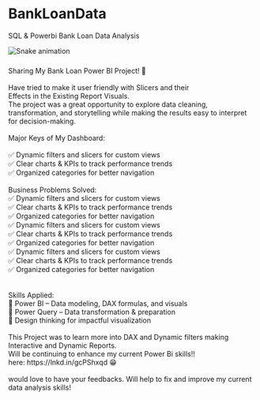 # BankLoanData
SQL &amp; Powerbi Bank Loan Data Analysis

<img src="https://raw.githubusercontent.com/HarshMehr34/HarshMehr34/output/snake.svg" alt="Snake animation" />

###

<p align="left">Sharing My Bank Loan Power BI Project! 🛂 <br><br>Have tried to make it user friendly with Slicers and their <br>Effects in the Existing Report Visuals.<br>The project was a great opportunity to explore data cleaning, transformation, and storytelling while making the results easy to interpret<br>for decision-making.<br><br>Major Keys of My Dashboard:<br><br> ✅ Dynamic filters and slicers for custom views<br> ✅ Clear charts & KPIs to track performance trends<br> ✅ Organized categories for better navigation<br><br>Business Problems Solved:<br>✅ Dynamic filters and slicers for custom views<br> ✅ Clear charts & KPIs to track performance trends<br> ✅ Organized categories for better navigation<br>✅ Dynamic filters and slicers for custom views<br> ✅ Clear charts & KPIs to track performance trends<br> ✅ Organized categories for better navigation<br>✅ Dynamic filters and slicers for custom views<br> ✅ Clear charts & KPIs to track performance trends<br> ✅ Organized categories for better navigation<br><br><br>Skills Applied:<br> 🔹 Power BI – Data modeling, DAX formulas, and visuals<br> 🔹 Power Query – Data transformation & preparation<br> 🔹 Design thinking for impactful visualization<br><br> This Project was to learn more into DAX and Dynamic filters making Interactive and Dynamic Reports.<br>Will be continuing to enhance my current Power Bi skills!!<br>here: https://lnkd.in/gcPShxqd 😁 <br><br>would love to have your feedbacks. Will help to fix and improve my current data analysis skills!</p>

###
